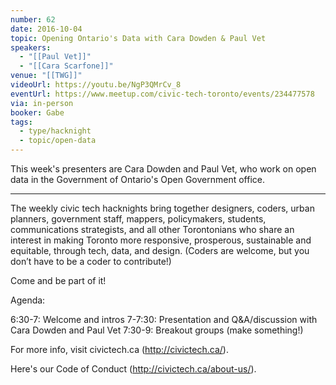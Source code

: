 ```yaml
---
number: 62
date: 2016-10-04
topic: Opening Ontario's Data with Cara Dowden & Paul Vet
speakers:
  - "[[Paul Vet]]"
  - "[[Cara Scarfone]]"
venue: "[[TWG]]"
videoUrl: https://youtu.be/NgP3QMrCv_8
eventUrl: https://www.meetup.com/civic-tech-toronto/events/234477578
via: in-person
booker: Gabe
tags:
  - type/hacknight
  - topic/open-data
---
```


This week's presenters are Cara Dowden and Paul Vet, who work on open data in the Government of Ontario's Open Government office.

---

The weekly civic tech hacknights bring together designers, coders, urban planners, government staff, mappers, policymakers, students, communications strategists, and all other Torontonians who share an interest in making Toronto more responsive, prosperous, sustainable and equitable, through tech, data, and design. (Coders are welcome, but you don’t have to be a coder to contribute!)

Come and be part of it!

Agenda:

6:30-7: Welcome and intros
7-7:30: Presentation and Q&A/discussion with Cara Dowden and Paul Vet
7:30-9: Breakout groups (make something!)

For more info, visit civictech.ca (http://civictech.ca/).

Here's our Code of Conduct (http://civictech.ca/about-us/).